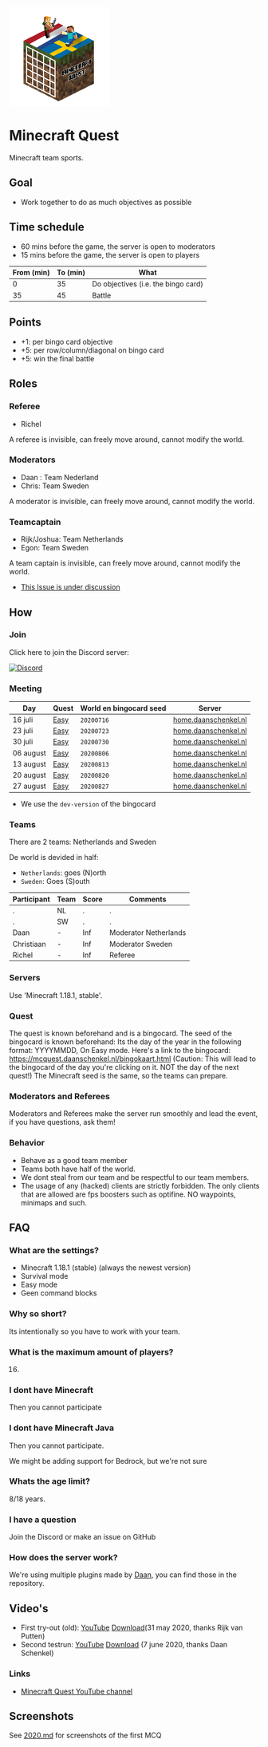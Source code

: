 ![logo](pics/logo-new-small.png)

# Minecraft Quest


Minecraft team sports.

## Goal

 * Work together to do as much objectives as possible

## Time schedule

 * 60 mins before the game, the server is open to moderators
 * 15 mins before the game, the server is open to players

From (min)|To (min)|What
----------|--------|------------------------
0         |35      |Do objectives (i.e. the bingo card)
35        |45      |Battle

## Points

 * +1: per bingo card objective
 * +5: per row/column/diagonal on bingo card 
 * +5: win the final battle

## Roles

### Referee

 * Richel

A referee is invisible, can freely move around, cannot modify the world.

### Moderators

 * Daan : Team Nederland
 * Chris: Team Sweden

A moderator is invisible, can freely move around, cannot modify the world.

### Teamcaptain

 * Rijk/Joshua: Team Netherlands
 * Egon: Team Sweden

A team captain is invisible, can freely move around, cannot modify the world.

 * [This Issue is under discussion](https://github.com/djog/minecraft_quest/issues/11)

## How

### Join

Click here to join the Discord server:

[![Discord](https://img.shields.io/discord/934473154074644480?label=DISCORD&logo=discord&style=for-the-badge)](https://discord.gg/88evMPhAaN)

### Meeting

Day      |Quest                                                    |World en bingocard seed  |Server
---------|---------------------------------------------------------|-------------------------|-------------------------------------------------------
16 juli  |[Easy](https://minecraftbingo.com/?s=2-0-0-dev_20200716) |`20200716`               |[home.daanschenkel.nl](home.daanschenkel.nl)
23 juli  |[Easy](https://minecraftbingo.com/?s=2-0-0-dev_20200723) |`20200723`               |[home.daanschenkel.nl](home.daanschenkel.nl)
30 juli  |[Easy](https://minecraftbingo.com/?s=2-0-0-dev_20200730) |`20200730`               |[home.daanschenkel.nl](home.daanschenkel.nl)
06 august|[Easy](https://minecraftbingo.com/?s=2-0-0-dev_20200806) |`20200806`               |[home.daanschenkel.nl](home.daanschenkel.nl)
13 august|[Easy](https://minecraftbingo.com/?s=2-0-0-dev_20200813) |`20200813`               |[home.daanschenkel.nl](home.daanschenkel.nl)
20 august|[Easy](https://minecraftbingo.com/?s=2-0-0-dev_20200820) |`20200820`               |[home.daanschenkel.nl](home.daanschenkel.nl)
27 august|[Easy](https://minecraftbingo.com/?s=2-0-0-dev_20200827) |`20200827`               |[home.daanschenkel.nl](home.daanschenkel.nl)

 * We use the `dev-version` of the bingocard

### Teams

There are 2 teams: Netherlands and Sweden

De world is devided in half:
 * `Netherlands`: goes (N)orth
 * `Sweden`: Goes (S)outh

Participant|Team  |Score|Comments
---------- |------|-----|-----------
.          |NL    |.    |.
.          |SW    |.    |.
Daan       |-     | Inf |Moderator Netherlands
Christiaan |-     | Inf |Moderator Sweden
Richel     |-     | Inf |Referee

### Servers

Use 'Minecraft 1.18.1, stable'.

### Quest

The quest is known beforehand and is a bingocard.
The seed of the bingocard is known beforehand:
Its the day of the year in the following format: YYYYMMDD,
On Easy mode.
Here's a link to the bingocard:
https://mcquest.daanschenkel.nl/bingokaart.html (Caution: This will lead to the bingocard of the day you're clicking on it. NOT the day of the next quest!)
The Minecraft seed is the same, so the teams can prepare.
### Moderators and Referees
Moderators and Referees make the server run smoothly and lead the event, if you have questions, ask them!

### Behavior

 * Behave as a good team member
 * Teams both have half of the world.
 * We dont steal from our team and be respectful to our team members.
 * The usage of any (hacked) clients are strictly forbidden. The only clients that are allowed are fps boosters such as optifine. NO waypoints, minimaps and such.

## FAQ

### What are the settings?

 * Minecraft 1.18.1 (stable) (always the newest version)
 * Survival mode
 * Easy mode
 * Geen command blocks

### Why so short?

Its intentionally so you have to work with your team.

### What is the maximum amount of players?

16.

### I dont have Minecraft

Then you cannot participate

### I dont have Minecraft Java

Then you cannot participate.

We might be adding support for Bedrock, but we're not sure

### Whats the age limit?

8/18 years.


### I have a question

Join the Discord or make an issue on GitHub

### How does the server work?

We're using multiple plugins made by [Daan](https://github.com/daanschenkel), you can find those in the repository.
## Video's

 * First try-out (old): [YouTube](https://youtu.be/xq_MknF9lyY) [Download](http://richelbilderbeek.nl/minecraft_quest_20200531.mp4 )(31 may 2020, thanks Rijk van Putten)
 * Second testrun: [YouTube](https://youtu.be/8OzPmMhnrKQ) [Download](http://richelbilderbeek.nl/minecraft_quest_20200607.mp4) (7 june 2020, thanks Daan Schenkel)

### Links

 * [Minecraft Quest YouTube channel](https://www.youtube.com/channel/UCkhQIR-X6Xx11VRZV9co-lA)

## Screenshots

See [2020.md](2020.md) for screenshots of the first MCQ

